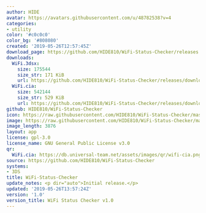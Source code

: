 ```yaml
---
author: HIDE
avatar: https://avatars.githubusercontent.com/u/48782538?v=4
categories:
- utility
color: '#c0c0c0'
color_bg: '#808080'
created: '2019-05-26T12:57:45Z'
download_page: https://github.com/HIDE810/WiFi-Status-Checker/releases
downloads:
  WiFi.3dsx:
    size: 175544
    size_str: 171 KiB
    url: https://github.com/HIDE810/WiFi-Status-Checker/releases/download/1.0/WiFi.3dsx
  WiFi.cia:
    size: 542144
    size_str: 529 KiB
    url: https://github.com/HIDE810/WiFi-Status-Checker/releases/download/1.0/WiFi.cia
github: HIDE810/WiFi-Status-Checker
icon: https://raw.githubusercontent.com/HIDE810/WiFi-Status-Checker/master/resource/icon.png
image: https://raw.githubusercontent.com/HIDE810/WiFi-Status-Checker/master/resource/banner.png
image_length: 3876
layout: app
license: gpl-3.0
license_name: GNU General Public License v3.0
qr:
  WiFi.cia: https://db.universal-team.net/assets/images/qr/wifi-cia.png
source: https://github.com/HIDE810/WiFi-Status-Checker
systems:
- 3DS
title: WiFi-Status-Checker
update_notes: <p dir="auto">Initial release.</p>
updated: '2019-05-26T13:57:24Z'
version: '1.0'
version_title: WiFi Status Checker v1.0
---
```


